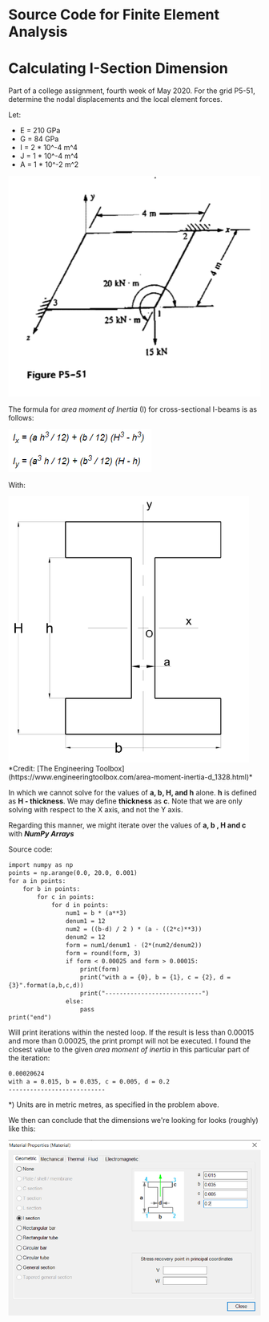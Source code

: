 # Source Code for Finite Element Analysis
# Calculating I-Section Dimension

Part of a college assignment, fourth week of May 2020. 
For the grid P5-51, determine the nodal displacements and the local element forces. 

Let: 
- E = 210 GPa
- G = 84 GPa
- I = 2 * 10^-4 m^4
- J = 1 * 10^-4 m^4
- A = 1 * 10^-2 m^2

<img src="images/fea.png"/>

The formula for *area moment of Inertia* (I) for cross-sectional I-beams is as follows:

<img src="images/fea2.png"/>

With:

<img src="images/fea3.png"/>
*Credit: [The Engineering Toolbox](https://www.engineeringtoolbox.com/area-moment-inertia-d_1328.html)*

In which we cannot solve for the values of **a, b, H, and h** alone. **h** is defined as **H - thickness**. We may define **thickness** as **c**. Note that we are only solving with respect to the X axis, and not the Y axis. 

Regarding this manner, we might iterate over the values of **a, b , H and c** with ***NumPy Arrays***

Source code:
```python3
import numpy as np
points = np.arange(0.0, 20.0, 0.001)
for a in points:
    for b in points:
        for c in points:
            for d in points:
                num1 = b * (a**3)
                denum1 = 12
                num2 = ((b-d) / 2 ) * (a - ((2*c)**3))
                denum2 = 12
                form = num1/denum1 - (2*(num2/denum2))
                form = round(form, 3)
                if form < 0.00025 and form > 0.00015:
                    print(form)
                    print("with a = {0}, b = {1}, c = {2}, d = {3}".format(a,b,c,d))
                    print("---------------------------")
                else:
                    pass
print("end")
```
Will print iterations within the nested loop. If the result is less than 0.00015 and more than 0.00025, the print prompt will not be executed. I found the closest value to the given *area moment of inertia* in this particular part of the iteration:
```
0.00020624
with a = 0.015, b = 0.035, c = 0.005, d = 0.2
---------------------------
```
\*) Units are in metric metres, as specified in the problem above.

We then can conclude that the dimensions we're looking for looks (roughly) like this:

<img src="images/fea4.png"/>
